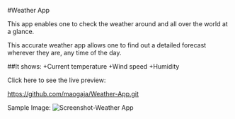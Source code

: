 
#Weather App

This app enables one to check the weather around and all over the world at a glance. 

This accurate weather app allows one to find out a detailed forecast wherever they are, any time of the day.

##It shows:
+Current temperature
+Wind speed 
+Humidity


 Click here to see the live preview:

https://github.com/maogaja/Weather-App.git


Sample Image:
![Screenshot-Weather App](https://github.com/maogaja/Weather-App/assets/121969650/be07e860-8794-4bc3-a260-9c6caa48e4d3)


